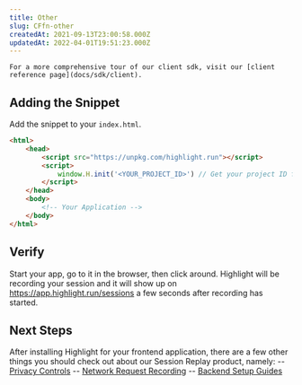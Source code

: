 ```yaml
---
title: Other
slug: CFfn-other
createdAt: 2021-09-13T23:00:58.000Z
updatedAt: 2022-04-01T19:51:23.000Z
---
```


```hint
For a more comprehensive tour of our client sdk, visit our [client reference page](docs/sdk/client).
```

## Adding the Snippet

Add the snippet to your `index.html`.

```html
<html>
	<head>
		<script src="https://unpkg.com/highlight.run"></script>
		<script>
			window.H.init('<YOUR_PROJECT_ID>') // Get your project ID from https://app.highlight.run/setup
		</script>
	</head>
	<body>
		<!-- Your Application -->
	</body>
</html>
```

## Verify

Start your app, go to it in the browser, then click around. Highlight will be recording your session and it will show up on <https://app.highlight.run/sessions> a few seconds after recording has started.

## Next Steps

After installing Highlight for your frontend application, there are a few other things you should check out about our Session Replay product, namely:
-- [Privacy Controls](/docs/session-replay/privacy)
-- [Network Request Recording](/docs/session-replay/recording-network-requests-and-responses)
-- [Backend Setup Guides](/docs/getting-started/backend-sdk/overview)
